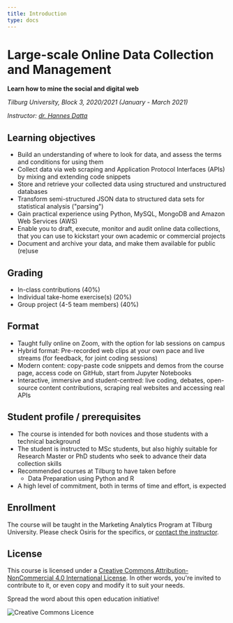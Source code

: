 ```yaml
---
title: Introduction
type: docs
---
```


# Large-scale Online Data Collection and Management

**Learn how to mine the social and digital web**

_Tilburg University, Block 3, 2020/2021 (January - March 2021)_

_Instructor: [dr. Hannes Datta](https://hannesdatta.com)_

<!--
## Glossary search

Already know what you're looking for? Search the __Glossary__ here.

-->

## Learning objectives

-	Build an understanding of where to look for data, and assess the terms and conditions for using them
- Collect data via web scraping and Application Protocol Interfaces (APIs) by mixing and extending code snippets
- Store and retrieve your collected data using structured and unstructured databases
- Transform semi-structured JSON data to structured data sets for statistical analysis ("parsing")
- Gain practical experience using Python, MySQL, MongoDB and Amazon Web Services (AWS)
- Enable you to draft, execute, monitor and audit online data collections, that you can use to kickstart your own academic or commercial projects<!-- cronjobs-->
- Document and archive your data, and make them available for public (re)use

## Grading

- In-class contributions (40%)<!-- e.g., Q*A, slack channel, Git contributions-->
- Individual take-home exercise(s) (20%)
- Group project (4-5 team members) (40%)

## Format

- Taught fully online on Zoom, with the option for lab sessions on campus
- Hybrid format: Pre-recorded web clips at your own pace and live streams (for feedback, for joint coding sessions)
- Modern content: copy-paste code snippets and demos from the course page, access code on GitHub, start from Jupyter Notebooks
- Interactive, immersive and student-centred: live coding, debates, open-source content contributions, scraping real websites and accessing real APIs
<!--, simulations, hackathon-->

## Student profile / prerequisites

- The course is intended for both novices and those students with a technical background
- The student is instructed to MSc students, but also highly suitable for Research Master or PhD students who seek to advance their data collection skills
- Recommended courses at Tilburg to have taken before
    - Data Preparation using Python and R
- A high level of commitment, both in terms of time and effort, is expected

## Enrollment

The course will be taught in the Marketing Analytics Program at Tilburg University. Please check Osiris for the specifics, or [contact the instructor](mailto:h.datta@tilburguniversity.edu).

## License

This course is licensed under a [Creative Commons Attribution-NonCommercial 4.0 International License](http://creativecommons.org/licenses/by-nc/4.0/). In other words, you're invited to contribute to it, or even copy and modify it to suit your needs.

Spread the word about this open education initiative!

![Creative Commons Licence](https://i.creativecommons.org/l/by-nc/4.0/88x31.png)
